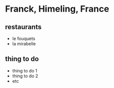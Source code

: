# Franck, Himeling, France

## restaurants
- le fouquets
- la mirabelle

## thing to do
- thing to do 1
- thing to do 2
- etc
